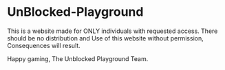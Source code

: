 # UnBlocked-Playground
  This is a website made for ONLY individuals with requested access. 
  There should be no distribution and Use of this website without permission, Consequences will result.

  Happy gaming,
    The Unblocked Playground Team.
